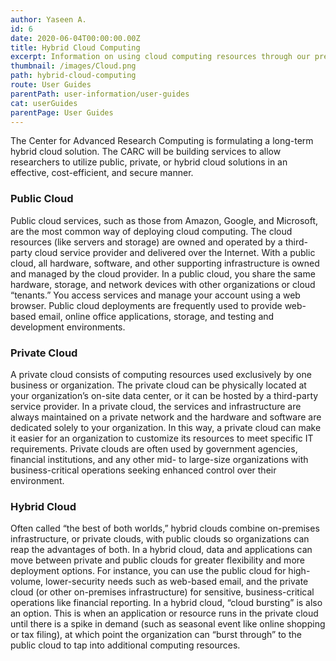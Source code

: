 ```yaml
---
author: Yaseen A.
id: 6
date: 2020-06-04T00:00:00.00Z
title: Hybrid Cloud Computing
excerpt: Information on using cloud computing resources through our preferred cloud providers.
thumbnail: /images/Cloud.png
path: hybrid-cloud-computing
route: User Guides
parentPath: user-information/user-guides
cat: userGuides
parentPage: User Guides
---
```


The Center for Advanced Research Computing is formulating a long-term hybrid cloud solution. The CARC will be building services to allow researchers to utilize public, private, or hybrid cloud solutions in an effective, cost-efficient, and secure manner.

### Public Cloud

Public cloud services, such as those from Amazon, Google, and Microsoft, are the most common way of deploying cloud computing. The cloud resources (like servers and storage) are owned and operated by a third-party cloud service provider and delivered over the Internet. With a public cloud, all hardware, software, and other supporting infrastructure is owned and managed by the cloud provider. In a public cloud, you share the same hardware, storage, and network devices with other organizations or cloud “tenants.” You access services and manage your account using a web browser. Public cloud deployments are frequently used to provide web-based email, online office applications, storage, and testing and development environments.

### Private Cloud

A private cloud consists of computing resources used exclusively by one business or organization. The private cloud can be physically located at your organization’s on-site data center, or it can be hosted by a third-party service provider. In a private cloud, the services and infrastructure are always maintained on a private network and the hardware and software are dedicated solely to your organization. In this way, a private cloud can make it easier for an organization to customize its resources to meet specific IT requirements. Private clouds are often used by government agencies, financial institutions, and any other mid- to large-size organizations with business-critical operations seeking enhanced control over their environment.

### Hybrid Cloud

Often called “the best of both worlds,” hybrid clouds combine on-premises infrastructure, or private clouds, with public clouds so organizations can reap the advantages of both. In a hybrid cloud, data and applications can move between private and public clouds for greater flexibility and more deployment options. For instance, you can use the public cloud for high-volume, lower-security needs such as web-based email, and the private cloud (or other on-premises infrastructure) for sensitive, business-critical operations like financial reporting. In a hybrid cloud, “cloud bursting” is also an option. This is when an application or resource runs in the private cloud until there is a spike in demand (such as seasonal event like online shopping or tax filing), at which point the organization can “burst through” to the public cloud to tap into additional computing resources.
